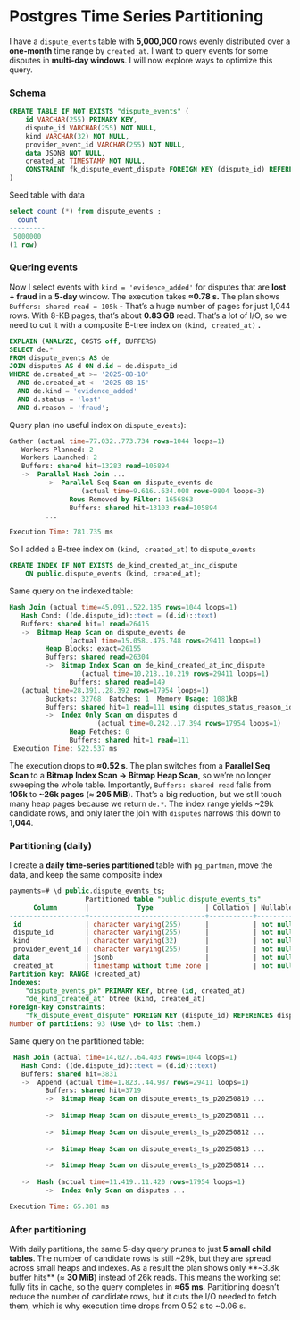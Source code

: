 # Postgres Time Series Partitioning

I have a `dispute_events` table with **5,000,000** rows evenly distributed over a **one-month** time range by `created_at`. I want to query events for some disputes in **multi-day windows**. I will now explore ways to optimize this query.

### Schema

```sql
CREATE TABLE IF NOT EXISTS "dispute_events" (
    id VARCHAR(255) PRIMARY KEY,
    dispute_id VARCHAR(255) NOT NULL,
    kind VARCHAR(32) NOT NULL,
    provider_event_id VARCHAR(255) NOT NULL,
    data JSONB NOT NULL,
    created_at TIMESTAMP NOT NULL,
    CONSTRAINT fk_dispute_event_dispute FOREIGN KEY (dispute_id) REFERENCES disputes(id)
)
```

Seed table with data

```sql
select count (*) from dispute_events ;
  count
---------
 5000000
(1 row)
```

### Quering events

Now I select events with `kind = 'evidence_added'` for disputes that are **lost + fraud** in a **5-day** window. The execution takes **≈0.78 s.** The plan shows `Buffers: shared read = 105k` - That’s a huge number of pages for just 1,044 rows. With 8-KB pages, that’s about **0.83 GB** read. That’s a lot of I/O, so we need to cut it with a composite B-tree index on `(kind, created_at)` **.**

```sql
EXPLAIN (ANALYZE, COSTS off, BUFFERS) 
SELECT de.* 
FROM dispute_events AS de
JOIN disputes AS d ON d.id = de.dispute_id
WHERE de.created_at >= '2025-08-10'
  AND de.created_at <  '2025-08-15'
  AND de.kind = 'evidence_added'
  AND d.status = 'lost'
  AND d.reason = 'fraud';
```

Query plan (no useful index on `dispute_events`):

```sql
Gather (actual time=77.032..773.734 rows=1044 loops=1)
   Workers Planned: 2
   Workers Launched: 2
   Buffers: shared hit=13283 read=105894
   ->  Parallel Hash Join ...
         ->  Parallel Seq Scan on dispute_events de
		          (actual time=9.616..634.008 rows=9804 loops=3)
               Rows Removed by Filter: 1656863
               Buffers: shared hit=13103 read=105894
         ...

Execution Time: 781.735 ms
```

So I added a B-tree index on `(kind, created_at)` to `dispute_events`

```sql
CREATE INDEX IF NOT EXISTS de_kind_created_at_inc_dispute
    ON public.dispute_events (kind, created_at);
```

Same query on the indexed table:

```sql
Hash Join (actual time=45.091..522.185 rows=1044 loops=1)
   Hash Cond: ((de.dispute_id)::text = (d.id)::text)
   Buffers: shared hit=1 read=26415
   ->  Bitmap Heap Scan on dispute_events de 		
			   (actual time=15.058..476.748 rows=29411 loops=1)
         Heap Blocks: exact=26155
         Buffers: shared read=26304
         ->  Bitmap Index Scan on de_kind_created_at_inc_dispute
		          (actual time=10.218..10.219 rows=29411 loops=1)
               Buffers: shared read=149
   (actual time=28.391..28.392 rows=17954 loops=1)
         Buckets: 32768  Batches: 1  Memory Usage: 1081kB
         Buffers: shared hit=1 read=111 using disputes_status_reason_id->  Hash 
         ->  Index Only Scan on disputes d
			          (actual time=0.242..17.394 rows=17954 loops=1)
               Heap Fetches: 0
               Buffers: shared hit=1 read=111
 Execution Time: 522.537 ms
```

The execution drops to **≈0.52 s**. The plan switches from a **Parallel Seq Scan** to a **Bitmap Index Scan → Bitmap Heap Scan**, so we’re no longer sweeping the whole table. Importantly, `Buffers: shared read` falls from **105k** to **~26k pages** (≈ **205 MiB**). That’s a big reduction, but we still touch many heap pages because we return `de.*`. The index range yields ~29k candidate rows, and only later the join with `disputes` narrows this down to **1,044**.

### **Partitioning (daily)**

I create a **daily time-series partitioned** table with `pg_partman`, move the data, and keep the same composite index

```sql
payments=# \d public.dispute_events_ts;
                   Partitioned table "public.dispute_events_ts"
      Column       |            Type             | Collation | Nullable | Default
-------------------+-----------------------------+-----------+----------+---------
 id                | character varying(255)      |           | not null |
 dispute_id        | character varying(255)      |           | not null |
 kind              | character varying(32)       |           | not null |
 provider_event_id | character varying(255)      |           | not null |
 data              | jsonb                       |           | not null |
 created_at        | timestamp without time zone |           | not null |
Partition key: RANGE (created_at)
Indexes:
    "dispute_events_pk" PRIMARY KEY, btree (id, created_at)
    "de_kind_created_at" btree (kind, created_at)
Foreign-key constraints:
    "fk_dispute_event_dispute" FOREIGN KEY (dispute_id) REFERENCES disputes(id)
Number of partitions: 93 (Use \d+ to list them.)
```

Same query on the partitioned table:

```sql
 Hash Join (actual time=14.027..64.403 rows=1044 loops=1)
   Hash Cond: ((de.dispute_id)::text = (d.id)::text)
   Buffers: shared hit=3831
   ->  Append (actual time=1.823..44.987 rows=29411 loops=1)
         Buffers: shared hit=3719
         ->  Bitmap Heap Scan on dispute_events_ts_p20250810 ...
           
         ->  Bitmap Heap Scan on dispute_events_ts_p20250811 ...
         
         ->  Bitmap Heap Scan on dispute_events_ts_p20250812 ...
               
         ->  Bitmap Heap Scan on dispute_events_ts_p20250813 ...
               
         ->  Bitmap Heap Scan on dispute_events_ts_p20250814 ...
               
   ->  Hash (actual time=11.419..11.420 rows=17954 loops=1)
         ->  Index Only Scan on disputes ...

Execution Time: 65.381 ms
```

### After partitioning

With daily partitions, the same 5-day query prunes to just **5 small child tables**. The number of candidate rows is still ~29k, but they are spread across small heaps and indexes. As a result the plan shows only **~3.8k buffer hits** (≈ **30 MiB**) instead of 26k reads. This means the working set fully fits in cache, so the query completes in **≈65 ms**. Partitioning doesn’t reduce the number of candidate rows, but it cuts the I/O needed to fetch them, which is why execution time drops from 0.52 s to ~0.06 s.